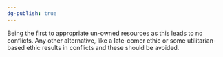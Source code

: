 ```yaml
---
dg-publish: true
---
```

Being the first to appropriate un-owned resources as this leads to no conflicts.
Any other alternative, like a late-comer ethic or some utilitarian-based ethic results in conflicts and these should be avoided.